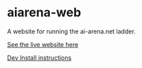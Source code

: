 # aiarena-web
A website for running the ai-arena.net ladder.

[See the live website here](https://ai-arena.net/)

[Dev Install instructions](./docs/INSTALL.md)